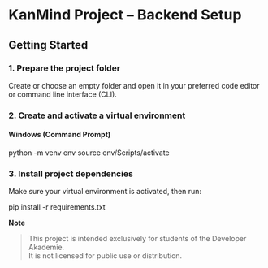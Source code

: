 # KanMind Project – Backend Setup

## Getting Started

### 1. Prepare the project folder
Create or choose an empty folder and open it in your preferred code editor or command line interface (CLI).

### 2. Create and activate a virtual environment

#### Windows (Command Prompt)

python -m venv env
source env/Scripts/activate

### 3. Install project dependencies

Make sure your virtual environment is activated, then run:

pip install -r requirements.txt

**Note**  
> This project is intended exclusively for students of the Developer Akademie.  
> It is not licensed for public use or distribution.
